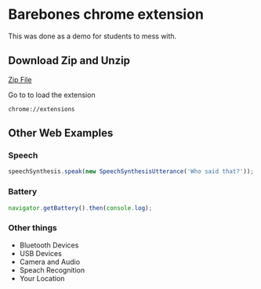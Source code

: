 # Barebones chrome extension

This was done as a demo for students to mess with.

## Download Zip and Unzip

[Zip File](https://github.com/phptuts/student-chrome-extension/archive/master.zip)

Go to to load the extension

```
chrome://extensions
```

## Other Web Examples

### Speech

```javascript
speechSynthesis.speak(new SpeechSynthesisUtterance('Who said that?'));
```

### Battery

```javascript
navigator.getBattery().then(console.log);
```

### Other things

- Bluetooth Devices
- USB Devices
- Camera and Audio
- Speach Recognition
- Your Location
